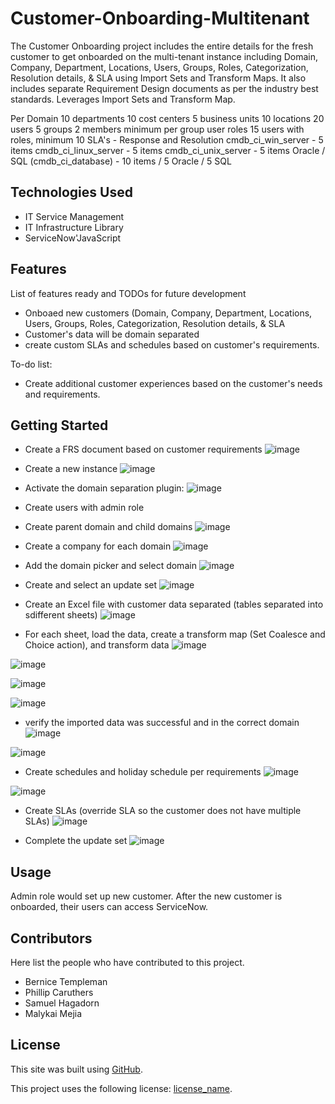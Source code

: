 # Customer-Onboarding-Multitenant
The Customer Onboarding project includes the entire details for the fresh customer to get onboarded on the multi-tenant instance including Domain, Company, Department, Locations, Users, Groups, Roles, Categorization, Resolution details, & SLA using Import Sets and Transform Maps. It also includes separate Requirement Design documents as per the industry best standards. Leverages Import Sets and Transform Map.

Per Domain
    10 departments
    10 cost centers
    5 business units
    10 locations
    20 users
    5 groups
    2 members minimum per group
    user roles 15 users with roles, minimum
    10 SLA's - Response and Resolution
    cmdb_ci_win_server - 5 items
    cmdb_ci_linux_server - 5 items
    cmdb_ci_unix_server - 5 items
    Oracle / SQL (cmdb_ci_database) - 10 items / 5 Oracle / 5 SQL

## Technologies Used
- IT Service Management
- IT Infrastructure Library
- ServiceNow'JavaScript

## Features

List of features ready and TODOs for future development
- Onboaed new customers (Domain, Company, Department, Locations, Users, Groups, Roles, Categorization, Resolution details, & SLA
- Customer's data will be domain separated
- create custom SLAs and schedules based on customer's requirements.

To-do list:
- Create additional customer experiences based on the customer's needs and requirements.

## Getting Started

- Create a FRS document based on customer requirements
 ![image](https://user-images.githubusercontent.com/12488769/144729693-7010503f-9439-46ae-9f80-b942c186f87a.png)

- Create a new instance 
![image](https://user-images.githubusercontent.com/12488769/144729743-4b475a63-fb75-40cc-b32c-c4d3cc204c3c.png)

- Activate the domain separation plugin: 
![image](https://user-images.githubusercontent.com/12488769/144729789-ed7929d3-8167-439b-aa71-f602d25f2b39.png)

- Create users with admin role 

- Create parent domain and child domains
![image](https://user-images.githubusercontent.com/12488769/144729853-fa6474dc-832c-4a00-8098-ebc3eb4c79a8.png)

- Create a company for each domain
![image](https://user-images.githubusercontent.com/12488769/144729888-948fe27a-e890-4ce7-94fd-06d7f6291c75.png)

- Add the domain picker and select domain
![image](https://user-images.githubusercontent.com/12488769/144729906-32113c5e-c29a-4dc9-b7b7-32886a0d53db.png)

- Create and select an update set
![image](https://user-images.githubusercontent.com/12488769/144729929-dcf6684d-4cf9-4c8a-b3b8-62409fa83883.png)

- Create an Excel file with customer data separated (tables separated into sdifferent sheets)
 ![image](https://user-images.githubusercontent.com/12488769/144729955-49f0d056-67ab-4c5f-9d61-2feb66f19afb.png)
 
 - For each sheet, load the data, create a transform map (Set Coalesce and Choice action),
 and transform data
![image](https://user-images.githubusercontent.com/12488769/144729981-3fec241b-0034-4104-ba0c-6900aa869560.png)

![image](https://user-images.githubusercontent.com/12488769/144730004-2f86ad40-a1d3-487d-99a5-765eab7c0ed8.png)

![image](https://user-images.githubusercontent.com/12488769/144730015-de497928-e17c-49b4-bfdb-ef70e9e2b954.png)

![image](https://user-images.githubusercontent.com/12488769/144730036-6842c4d1-f584-443d-8a79-20b4f7b68140.png)

 - verify the imported data was successful and in the correct domain
![image](https://user-images.githubusercontent.com/12488769/144730091-72fdf348-3cca-4db9-891c-2e86d58239ee.png)

![image](https://user-images.githubusercontent.com/12488769/144730127-8b459e55-fc23-4c91-ad2f-d31941f09bdc.png)

 - Create schedules and holiday schedule per requirements
![image](https://user-images.githubusercontent.com/12488769/144730188-f25d5758-992f-4a7c-b1af-7b46e1685d98.png)

![image](https://user-images.githubusercontent.com/12488769/144730226-020cf096-b2f0-4073-9b0a-313be86cc672.png)

 - Create SLAs (override SLA so the customer does not have multiple SLAs)
![image](https://user-images.githubusercontent.com/12488769/144730301-3111a98f-c5b5-4fc1-981c-6757ba98dddf.png)

 - Complete the update set
![image](https://user-images.githubusercontent.com/12488769/144730252-7999bf21-50aa-474f-b33d-8c2f090d96c1.png)



## Usage
Admin role would set up new customer. After the new customer is onboarded, their users can access ServiceNow.

## Contributors
Here list the people who have contributed to this project. 
- Bernice Templeman
- Phillip Caruthers
- Samuel Hagadorn
- Malykai Mejia

## License
This site was built using [GitHub](https://docs.github.com/en/github/writing-on-github/getting-started-with-writing-and-formatting-on-github/basic-writing-and-formatting-syntax#links).

This project uses the following license: [license_name](https://github.com/bernicetempleman/PROJECT-NAME).
